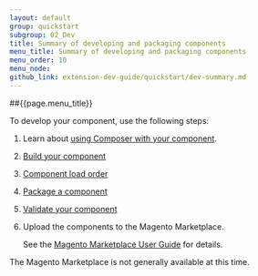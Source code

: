 ```yaml
---
layout: default
group: quickstart
subgroup: 02_Dev
title: Summary of developing and packaging components
menu_title: Summary of developing and packaging components
menu_order: 10
menu_node: 
github_link: extension-dev-guide/quickstart/dev-summary.md
---
```


##{{page.menu_title}}

To develop your component, use the following steps:

1.	Learn about <a href="{{ site.gdeurl }}extension-dev-guide/composer-integration.html">using Composer with your component</a>.
2.	<a href="{{ site.gdeurl }}extension-dev-guide/build.html" target="_blank">Build your component</a>
2.	<a href="{{ site.gdeurl }}extension-dev-guide/module-load-order.html" target="_blank">Component load order</a>
3.	<a href="{{ site.gdeurl }}extension-dev-guide/package_module.html" target="_blank">Package a component</a>
4.	<a href="{{ site.gdeurl }}mktpl-quickstart/dev-test.html">Validate your component</a>
4.	Upload the components to the Magento Marketplace.

	See the <a href="http://docs.magento.com/marketplace/getting-started.html" target="_blank">Magento Marketplace User Guide</a> for details.

<div class="bs-callout bs-callout-warning">
    <p>The Magento Marketplace is not generally available at this time. </p>
</div>


